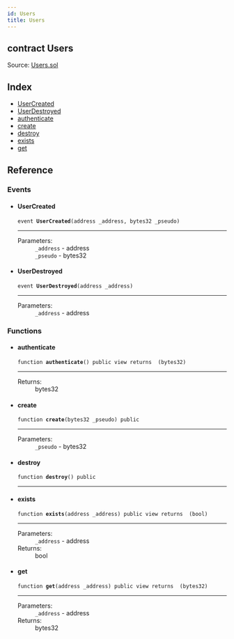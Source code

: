 ```yaml
---
id: Users
title: Users
---
```


<div class="contract-doc"><div class="contract"><h2 class="contract-header"><span class="contract-kind">contract</span> Users</h2><div class="source">Source: <a href="https://github.com/FriendlyUser/Vue-Dapp.git//blob/v0.1.0/contracts/Users.sol" target="_blank">Users.sol</a></div></div><div class="index"><h2>Index</h2><ul><li><a href="Users.html#UserCreated">UserCreated</a></li><li><a href="Users.html#UserDestroyed">UserDestroyed</a></li><li><a href="Users.html#authenticate">authenticate</a></li><li><a href="Users.html#create">create</a></li><li><a href="Users.html#destroy">destroy</a></li><li><a href="Users.html#exists">exists</a></li><li><a href="Users.html#get">get</a></li></ul></div><div class="reference"><h2>Reference</h2><div class="events"><h3>Events</h3><ul><li><div class="item event"><span id="UserCreated" class="anchor-marker"></span><h4 class="name">UserCreated</h4><div class="body"><code class="signature">event <strong>UserCreated</strong><span>(address _address, bytes32 _pseudo) </span></code><hr/><dl><dt><span class="label-parameters">Parameters:</span></dt><dd><div><code>_address</code> - address</div><div><code>_pseudo</code> - bytes32</div></dd></dl></div></div></li><li><div class="item event"><span id="UserDestroyed" class="anchor-marker"></span><h4 class="name">UserDestroyed</h4><div class="body"><code class="signature">event <strong>UserDestroyed</strong><span>(address _address) </span></code><hr/><dl><dt><span class="label-parameters">Parameters:</span></dt><dd><div><code>_address</code> - address</div></dd></dl></div></div></li></ul></div><div class="functions"><h3>Functions</h3><ul><li><div class="item function"><span id="authenticate" class="anchor-marker"></span><h4 class="name">authenticate</h4><div class="body"><code class="signature">function <strong>authenticate</strong><span>() </span><span>public </span><span>view </span><span>returns  (bytes32) </span></code><hr/><dl><dt><span class="label-return">Returns:</span></dt><dd>bytes32</dd></dl></div></div></li><li><div class="item function"><span id="create" class="anchor-marker"></span><h4 class="name">create</h4><div class="body"><code class="signature">function <strong>create</strong><span>(bytes32 _pseudo) </span><span>public </span></code><hr/><dl><dt><span class="label-parameters">Parameters:</span></dt><dd><div><code>_pseudo</code> - bytes32</div></dd></dl></div></div></li><li><div class="item function"><span id="destroy" class="anchor-marker"></span><h4 class="name">destroy</h4><div class="body"><code class="signature">function <strong>destroy</strong><span>() </span><span>public </span></code><hr/></div></div></li><li><div class="item function"><span id="exists" class="anchor-marker"></span><h4 class="name">exists</h4><div class="body"><code class="signature">function <strong>exists</strong><span>(address _address) </span><span>public </span><span>view </span><span>returns  (bool) </span></code><hr/><dl><dt><span class="label-parameters">Parameters:</span></dt><dd><div><code>_address</code> - address</div></dd><dt><span class="label-return">Returns:</span></dt><dd>bool</dd></dl></div></div></li><li><div class="item function"><span id="get" class="anchor-marker"></span><h4 class="name">get</h4><div class="body"><code class="signature">function <strong>get</strong><span>(address _address) </span><span>public </span><span>view </span><span>returns  (bytes32) </span></code><hr/><dl><dt><span class="label-parameters">Parameters:</span></dt><dd><div><code>_address</code> - address</div></dd><dt><span class="label-return">Returns:</span></dt><dd>bytes32</dd></dl></div></div></li></ul></div></div></div>
